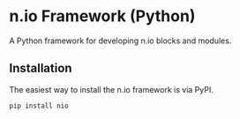 # n.io Framework (Python)

A Python framework for developing n.io blocks and modules.

## Installation

The easiest way to install the n.io framework is via PyPI.

```
pip install nio
```
